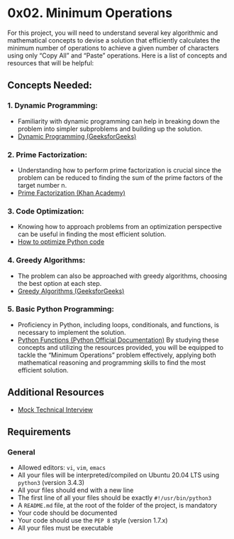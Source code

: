 # 0x02. Minimum Operations

For this project, you will need to understand several key algorithmic and mathematical concepts to devise a solution that efficiently calculates the minimum number of operations to achieve a given number of characters using only “Copy All” and “Paste” operations. Here is a list of concepts and resources that will be helpful:

## Concepts Needed:
### 1. Dynamic Programming:
- Familiarity with dynamic programming can help in breaking down the problem into simpler subproblems and building up the solution.
- [Dynamic Programming (GeeksforGeeks)](https://www.geeksforgeeks.org/dynamic-programming/)
### 2. Prime Factorization:

- Understanding how to perform prime factorization is crucial since the problem can be reduced to finding the sum of the prime factors of the target number n.
- [Prime Factorization (Khan Academy)](https://www.khanacademy.org/math/pre-algebra/pre-algebra-factors-multiples/pre-algebra-prime-factorization-prealg/v/prime-factorization)
### 3. Code Optimization:

- Knowing how to approach problems from an optimization perspective can be useful in finding the most efficient solution.
- [How to optimize Python code](https://stackify.com/how-to-optimize-python-code/)
### 4. Greedy Algorithms:

- The problem can also be approached with greedy algorithms, choosing the best option at each step.
- [Greedy Algorithms (GeeksforGeeks)](https://www.geeksforgeeks.org/greedy-algorithms/)
### 5. Basic Python Programming:

- Proficiency in Python, including loops, conditionals, and functions, is necessary to implement the solution.
- [Python Functions (Python Official Documentation)](https://docs.python.org/3/tutorial/controlflow.html#defining-functions)
By studying these concepts and utilizing the resources provided, you will be equipped to tackle the “Minimum Operations” problem effectively, applying both mathematical reasoning and programming skills to find the most efficient solution.
## Additional Resources
- [Mock Technical Interview](https://www.youtube.com/watch?feature=shared&v=h4i4kjwncoU)

## Requirements
### General
- Allowed editors: `vi`, `vim`, `emacs`
- All your files will be interpreted/compiled on Ubuntu 20.04 LTS using `python3` (version 3.4.3)
- All your files should end with a new line
- The first line of all your files should be exactly `#!/usr/bin/python3`
- A `README.md` file, at the root of the folder of the project, is mandatory
- Your code should be documented
- Your code should use the `PEP 8` style (version 1.7.x)
- All your files must be executable
